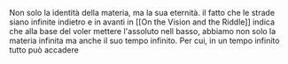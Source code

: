 Non solo la identità della materia, ma la sua eternità. il fatto che le strade siano infinite indietro e in avanti in [[On the Vision and the Riddle]] indica che alla base del voler mettere l'assoluto nell basso, abbiamo non solo la materia infinita ma anche il suo tempo infinito. Per cui, in un tempo infinito tutto può accadere
